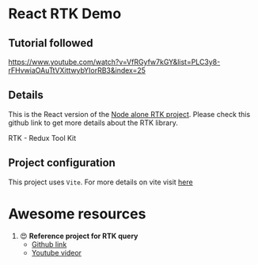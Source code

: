 # React RTK Demo

## Tutorial followed
https://www.youtube.com/watch?v=VfRGyfw7kGY&list=PLC3y8-rFHvwiaOAuTtVXittwybYIorRB3&index=25

## Details

This is the React version of the [Node alone RTK project](https://github.com/hkvongit/node__redux-toolkit__demo). Please check this github link to get more details about the RTK library.

RTK - Redux Tool Kit

## Project configuration

This project uses `Vite`. For more details on vite visit [here](https://vitejs.dev/guide/)

# Awesome resources
1. 😍 **Reference project for RTK query**
   - [Github link](https://github.com/gitdagray/react_redux_toolkit/blob/HEAD/07_lesson/src/features/posts/postsSlice.js)
   - [Youtube videor](https://www.youtube.com/watch?v=9P2IUx13MZI)

   

